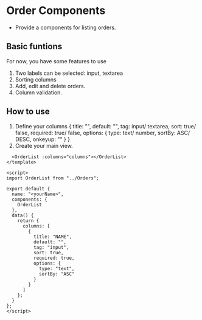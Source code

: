 # Order Components
- Provide a components for listing orders.

## Basic funtions
For now, you have some features to use
1. Two labels can be selected: input, textarea
2. Sorting columns
3. Add, edit and delete orders.
4. Column validation.

## How to use
1. Define your columns
                {
                        title: "",
                        default: "",
                        tag: input/ textarea,
                        sort: true/ false,
                        required: true/ false,
                        options: {
                                type: text/ number,
                                sortBy: ASC/ DESC,
                                onkeyup: ""
                        }
                }
2. Create your main view.
```<template>
  <OrderList :columns="columns"></OrderList>
</template>

<script>
import OrderList from "../Orders";

export default {
  name: "<yourName>",
  components: {
    OrderList
  },
  data() {
    return {
      columns: [
        {
          title: "NAME",
          default: "",
          tag: "input",
          sort: true,
          required: true,
          options: {
            type: "text",
            sortBy: "ASC"
          }
        }
      ]
    };
  }
};
</script>
```